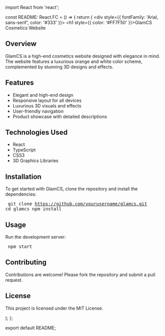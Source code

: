 import React from 'react';

const README: React.FC = () => {
  return (
    <div style={{ fontFamily: 'Arial, sans-serif', color: '#333' }}>
      <h1 style={{ color: '#FF7F50' }}>GlamCS Cosmetics Website</h1>
      <h2>Overview</h2>
      <p>
        GlamCS is a high-end cosmetics website designed with elegance in mind. 
        The website features a luxurious orange and white color scheme, 
        complemented by stunning 3D designs and effects.
      </p>
      <h2>Features</h2>
      <ul>
        <li>Elegant and high-end design</li>
        <li>Responsive layout for all devices</li>
        <li>Luxurious 3D visuals and effects</li>
        <li>User-friendly navigation</li>
        <li>Product showcase with detailed descriptions</li>
      </ul>
      <h2>Technologies Used</h2>
      <ul>
        <li>React</li>
        <li>TypeScript</li>
        <li>CSS3</li>
        <li>3D Graphics Libraries</li>
      </ul>
      <h2>Installation</h2>
      <p>
        To get started with GlamCS, clone the repository and install the dependencies:
      </p>
      <pre>
        git clone https://github.com/yourusername/glamcs.git
        cd glamcs
        npm install
      </pre>
      <h2>Usage</h2>
      <p>
        Run the development server:
      </p>
      <pre>
        npm start
      </pre>
      <h2>Contributing</h2>
      <p>
        Contributions are welcome! Please fork the repository and submit a pull request.
      </p>
      <h2>License</h2>
      <p>
        This project is licensed under the MIT License.
      </p>
    </div>
  );
};

export default README;